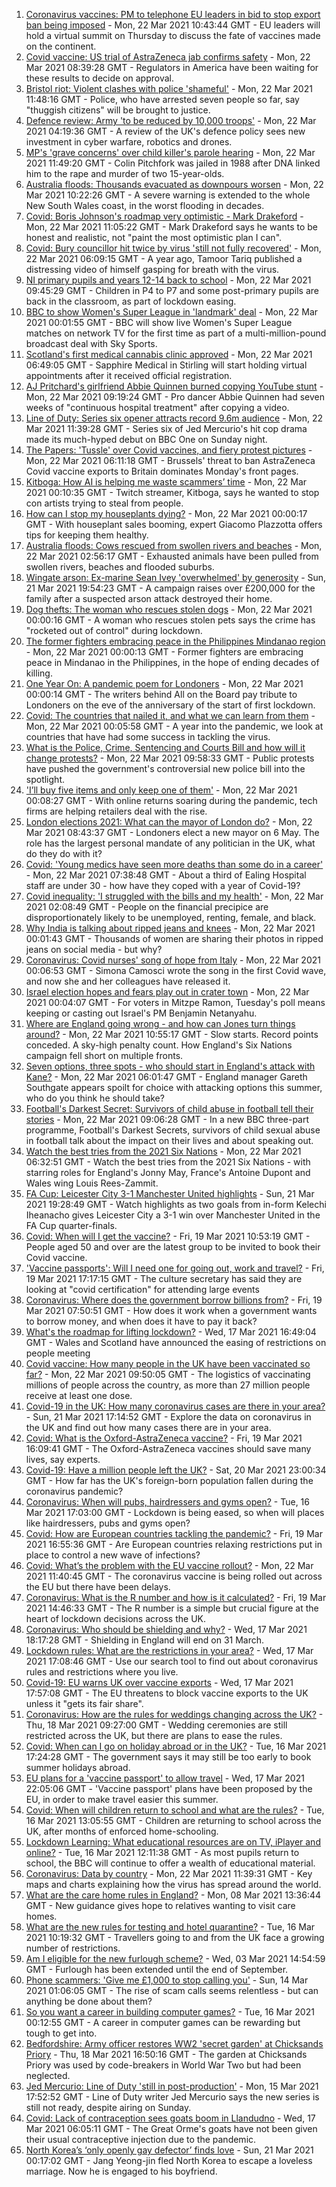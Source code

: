 1. [Coronavirus vaccines: PM to telephone EU leaders in bid to stop export ban being imposed](https://www.bbc.co.uk/news/uk-politics-56479814) - Mon, 22 Mar 2021 10:43:44 GMT - EU leaders will hold a virtual summit on Thursday to discuss the fate of vaccines made on the continent.
1. [Covid vaccine: US trial of AstraZeneca jab confirms safety](https://www.bbc.co.uk/news/health-56479462) - Mon, 22 Mar 2021 08:39:28 GMT - Regulators in America have been waiting for these results to decide on approval.
1. [Bristol riot: Violent clashes with police 'shameful'](https://www.bbc.co.uk/news/uk-england-bristol-56461796) - Mon, 22 Mar 2021 11:48:16 GMT - Police, who have arrested seven people so far, say "thuggish citizens" will be brought to justice.
1. [Defence review: Army 'to be reduced by 10,000 troops'](https://www.bbc.co.uk/news/uk-56477900) - Mon, 22 Mar 2021 04:19:36 GMT - A review of the UK's defence policy sees new investment in cyber warfare, robotics and drones.
1. [MP's 'grave concerns' over child killer's parole hearing](https://www.bbc.co.uk/news/uk-england-leicestershire-56461241) - Mon, 22 Mar 2021 11:49:20 GMT - Colin Pitchfork was jailed in 1988 after DNA linked him to the rape and murder of two 15-year-olds.
1. [Australia floods: Thousands evacuated as downpours worsen](https://www.bbc.co.uk/news/world-australia-56476998) - Mon, 22 Mar 2021 10:22:26 GMT - A severe warning is extended to the whole New South Wales coast, in the worst flooding in decades.
1. [Covid: Boris Johnson's roadmap very optimistic - Mark Drakeford](https://www.bbc.co.uk/news/uk-wales-politics-56457861) - Mon, 22 Mar 2021 11:05:22 GMT - Mark Drakeford says he wants to be honest and realistic, not "paint the most optimistic plan I can".
1. [Covid: Bury councillor hit twice by virus 'still not fully recovered'](https://www.bbc.co.uk/news/uk-england-manchester-56358344) - Mon, 22 Mar 2021 06:09:15 GMT - A year ago, Tamoor Tariq published a distressing video of himself gasping for breath with the virus.
1. [NI primary pupils and years 12-14 back to school](https://www.bbc.co.uk/news/uk-northern-ireland-56478031) - Mon, 22 Mar 2021 09:45:29 GMT - Children in P4 to P7 and some post-primary pupils are back in the classroom, as part of lockdown easing.
1. [BBC to show Women's Super League in 'landmark' deal](https://www.bbc.co.uk/sport/football/56459754) - Mon, 22 Mar 2021 00:01:55 GMT - BBC will show live Women's Super League matches on network TV for the first time as part of a multi-million-pound broadcast deal with Sky Sports.
1. [Scotland's first medical cannabis clinic approved](https://www.bbc.co.uk/news/uk-scotland-tayside-central-56475596) - Mon, 22 Mar 2021 06:49:05 GMT - Sapphire Medical in Stirling will start holding virtual appointments after it received official registration.
1. [AJ Pritchard's girlfriend Abbie Quinnen burned copying YouTube stunt](https://www.bbc.co.uk/news/entertainment-arts-56481993) - Mon, 22 Mar 2021 09:19:24 GMT - Pro dancer Abbie Quinnen had seven weeks of "continuous hospital treatment" after copying a video.
1. [Line of Duty: Series six opener attracts record 9.6m audience](https://www.bbc.co.uk/news/entertainment-arts-56482757) - Mon, 22 Mar 2021 11:39:28 GMT - Series six of Jed Mercurio's hit cop drama made its much-hyped debut on BBC One on Sunday night.
1. [The Papers: 'Tussle' over Covid vaccines, and fiery protest pictures](https://www.bbc.co.uk/news/blogs-the-papers-56479125) - Mon, 22 Mar 2021 06:11:18 GMT - Brussels' threat to ban AstraZeneca Covid vaccine exports to Britain dominates Monday's front pages.
1. [Kitboga: How AI is helping me waste scammers’ time](https://www.bbc.co.uk/news/technology-56458267) - Mon, 22 Mar 2021 00:10:35 GMT - Twitch streamer, Kitboga, says he wanted to stop con artists trying to steal from people.
1. [How can I stop my houseplants dying?](https://www.bbc.co.uk/news/uk-56419276) - Mon, 22 Mar 2021 00:00:17 GMT - With houseplant sales booming, expert Giacomo Plazzotta offers tips for keeping them healthy.
1. [Australia floods: Cows rescued from swollen rivers and beaches](https://www.bbc.co.uk/news/world-australia-56480142) - Mon, 22 Mar 2021 02:56:17 GMT - Exhausted animals have been pulled from swollen rivers, beaches and flooded suburbs.
1. [Wingate arson: Ex-marine Sean Ivey 'overwhelmed' by generosity](https://www.bbc.co.uk/news/uk-england-tees-56475313) - Sun, 21 Mar 2021 19:54:23 GMT - A campaign raises over £200,000 for the family after a suspected arson attack destroyed their home.
1. [Dog thefts: The woman who rescues stolen dogs](https://www.bbc.co.uk/news/uk-england-nottinghamshire-56253889) - Mon, 22 Mar 2021 00:00:16 GMT - A woman who rescues stolen pets says the crime has "rocketed out of control" during lockdown.
1. [The former fighters embracing peace in the Philippines Mindanao region](https://www.bbc.co.uk/news/world-asia-56462199) - Mon, 22 Mar 2021 00:00:13 GMT - Former fighters are embracing peace in Mindanao in the Philippines, in the hope of ending decades of killing.
1. [One Year On: A pandemic poem for Londoners](https://www.bbc.co.uk/news/uk-england-london-56436460) - Mon, 22 Mar 2021 00:00:14 GMT - The writers behind All on the Board pay tribute to Londoners on the eve of the anniversary of the start of first lockdown.
1. [Covid: The countries that nailed it, and what we can learn from them](https://www.bbc.co.uk/news/uk-56455030) - Mon, 22 Mar 2021 00:05:58 GMT - A year into the pandemic, we look at countries that have had some success in tackling the virus.
1. [What is the Police, Crime, Sentencing and Courts Bill and how will it change protests?](https://www.bbc.co.uk/news/uk-56400751) - Mon, 22 Mar 2021 09:58:33 GMT - Public protests have pushed the government's controversial new police bill into the spotlight.
1. ['I’ll buy five items and only keep one of them'](https://www.bbc.co.uk/news/explainers-56103106) - Mon, 22 Mar 2021 00:08:27 GMT - With online returns soaring during the pandemic, tech firms are helping retailers deal with the rise.
1. [London elections 2021: What can the mayor of London do?](https://www.bbc.co.uk/news/uk-england-london-56455840) - Mon, 22 Mar 2021 08:43:37 GMT - Londoners elect a new mayor on 6 May. The role has the largest personal mandate of any politician in the UK, what do they do with it?
1. [Covid: 'Young medics have seen more deaths than some do in a career'](https://www.bbc.co.uk/news/uk-england-london-56286593) - Mon, 22 Mar 2021 07:38:48 GMT - About a third of Ealing Hospital staff are under 30 - how have they coped with a year of Covid-19?
1. [Covid inequality: 'I struggled with the bills and my health'](https://www.bbc.co.uk/news/business-56359863) - Mon, 22 Mar 2021 02:08:49 GMT - People on the financial precipice are disproportionately likely to be unemployed, renting, female, and black.
1. [Why India is talking about ripped jeans and knees](https://www.bbc.co.uk/news/world-asia-india-56453929) - Mon, 22 Mar 2021 00:01:43 GMT - Thousands of women are sharing their photos in ripped jeans on social media - but why?
1. [Coronavirus: Covid nurses' song of hope from Italy](https://www.bbc.co.uk/news/world-europe-56368178) - Mon, 22 Mar 2021 00:06:53 GMT - Simona Camosci wrote the song in the first Covid wave, and now she and her colleagues have released it.
1. [Israel election hopes and fears play out in crater town](https://www.bbc.co.uk/news/world-middle-east-56441048) - Mon, 22 Mar 2021 00:04:07 GMT - For voters in Mitzpe Ramon, Tuesday's poll means keeping or casting out Israel's PM Benjamin Netanyahu.
1. [Where are England going wrong - and how can Jones turn things around?](https://www.bbc.co.uk/sport/rugby-union/56478150) - Mon, 22 Mar 2021 10:55:17 GMT - Slow starts. Record points conceded. A sky-high penalty count. How England's Six Nations campaign fell short on multiple fronts.
1. [Seven options, three spots - who should start in England's attack with Kane?](https://www.bbc.co.uk/sport/football/56330575) - Mon, 22 Mar 2021 06:01:47 GMT - England manager Gareth Southgate appears spoilt for choice with attacking options this summer, who do you think he should take?
1. [Football's Darkest Secret: Survivors of child abuse in football tell their stories](https://www.bbc.co.uk/sport/football/56378292) - Mon, 22 Mar 2021 09:06:28 GMT - In a new BBC three-part programme, Football's Darkest Secrets, survivors of child sexual abuse in football talk about the impact on their lives and about speaking out.
1. [Watch the best tries from the 2021 Six Nations](https://www.bbc.co.uk/sport/av/rugby-union/56477940) - Mon, 22 Mar 2021 06:32:51 GMT - Watch the best tries from the 2021 Six Nations - with starring roles for England's Jonny May, France's Antoine Dupont and Wales wing Louis Rees-Zammit.
1. [FA Cup: Leicester City 3-1 Manchester United highlights](https://www.bbc.co.uk/sport/av/football/56469263) - Sun, 21 Mar 2021 19:28:49 GMT - Watch highlights as two goals from in-form Kelechi Iheanacho gives Leicester City a 3-1 win over Manchester United in the FA Cup quarter-finals.
1. [Covid: When will I get the vaccine?](https://www.bbc.co.uk/news/health-55045639) - Fri, 19 Mar 2021 10:53:19 GMT - People aged 50 and over are the latest group to be invited to book their Covid vaccine.
1. ['Vaccine passports': Will I need one for going out, work and travel?](https://www.bbc.co.uk/news/explainers-55718553) - Fri, 19 Mar 2021 17:17:15 GMT - The culture secretary has said they are looking at "covid certification" for attending large events
1. [Coronavirus: Where does the government borrow billions from?](https://www.bbc.co.uk/news/business-50504151) - Fri, 19 Mar 2021 07:50:51 GMT - How does it work when a government wants to borrow money, and when does it have to pay it back?
1. [What's the roadmap for lifting lockdown?](https://www.bbc.co.uk/news/explainers-52530518) - Wed, 17 Mar 2021 16:49:04 GMT - Wales and Scotland have announced the easing of restrictions on people meeting
1. [Covid vaccine: How many people in the UK have been vaccinated so far?](https://www.bbc.co.uk/news/health-55274833) - Mon, 22 Mar 2021 09:50:05 GMT - The logistics of vaccinating millions of people across the country, as more than 27 million people receive at least one dose.
1. [Covid-19 in the UK: How many coronavirus cases are there in your area?](https://www.bbc.co.uk/news/uk-51768274) - Sun, 21 Mar 2021 17:14:52 GMT - Explore the data on coronavirus in the UK and find out how many cases there are in your area.
1. [Covid: What is the Oxford-AstraZeneca vaccine?](https://www.bbc.co.uk/news/health-55302595) - Fri, 19 Mar 2021 16:09:41 GMT - The Oxford-AstraZeneca vaccines should save many lives, say experts.
1. [Covid-19: Have a million people left the UK?](https://www.bbc.co.uk/news/uk-56435100) - Sat, 20 Mar 2021 23:00:34 GMT - How far has the UK's foreign-born population fallen during the coronavirus pandemic?
1. [Coronavirus: When will pubs, hairdressers and gyms open?](https://www.bbc.co.uk/news/explainers-53349989) - Tue, 16 Mar 2021 17:03:00 GMT - Lockdown is being eased, so when will places like hairdressers, pubs and gyms open?
1. [Covid: How are European countries tackling the pandemic?](https://www.bbc.co.uk/news/explainers-53640249) - Fri, 19 Mar 2021 16:55:36 GMT - Are European countries relaxing restrictions put in place to control a new wave of infections?
1. [Covid: What’s the problem with the EU vaccine rollout?](https://www.bbc.co.uk/news/explainers-52380823) - Mon, 22 Mar 2021 11:40:45 GMT - The coronavirus vaccine is being rolled out across the EU but there have been delays.
1. [Coronavirus: What is the R number and how is it calculated?](https://www.bbc.co.uk/news/health-52473523) - Fri, 19 Mar 2021 14:46:33 GMT - The R number is a simple but crucial figure at the heart of lockdown decisions across the UK.
1. [Coronavirus: Who should be shielding and why?](https://www.bbc.co.uk/news/health-51997151) - Wed, 17 Mar 2021 18:17:28 GMT - Shielding in England will end on 31 March.
1. [Lockdown rules: What are the restrictions in your area?](https://www.bbc.co.uk/news/uk-54373904) - Wed, 17 Mar 2021 17:08:46 GMT - Use our search tool to find out about coronavirus rules and restrictions where you live.
1. [Covid-19: EU warns UK over vaccine exports](https://www.bbc.co.uk/news/45877605) - Wed, 17 Mar 2021 17:57:08 GMT - The EU threatens to block vaccine exports to the UK unless it "gets its fair share".
1. [Coronavirus: How are the rules for weddings changing across the UK?](https://www.bbc.co.uk/news/explainers-52811509) - Thu, 18 Mar 2021 09:27:00 GMT - Wedding ceremonies are still restricted across the UK, but there are plans to ease the rules.
1. [Covid: When can I go on holiday abroad or in the UK?](https://www.bbc.co.uk/news/explainers-52646738) - Tue, 16 Mar 2021 17:24:28 GMT - The government says it may still be too early to book summer holidays abroad.
1. [EU plans for a 'vaccine passport' to allow travel](https://www.bbc.co.uk/news/world-europe-56436910) - Wed, 17 Mar 2021 22:05:06 GMT - 'Vaccine passport' plans have been proposed by the EU, in order to make travel easier this summer.
1. [Covid: When will children return to school and what are the rules?](https://www.bbc.co.uk/news/education-51643556) - Tue, 16 Mar 2021 13:05:55 GMT - Children are returning to school across the UK, after months of enforced home-schooling.
1. [Lockdown Learning: What educational resources are on TV, iPlayer and online?](https://www.bbc.co.uk/news/education-55591821) - Tue, 16 Mar 2021 12:11:38 GMT - As most pupils return to school, the BBC will continue to offer a wealth of educational material.
1. [Coronavirus: Data by country](https://www.bbc.co.uk/news/world-51235105) - Mon, 22 Mar 2021 11:39:31 GMT - Key maps and charts explaining how the virus has spread around the world.
1. [What are the care home rules in England?](https://www.bbc.co.uk/news/explainers-53503712) - Mon, 08 Mar 2021 13:36:44 GMT - New guidance gives hope to relatives wanting to visit care homes.
1. [What are the new rules for testing and hotel quarantine?](https://www.bbc.co.uk/news/explainers-52544307) - Tue, 16 Mar 2021 10:19:32 GMT - Travellers going to and from the UK face a growing number of restrictions.
1. [Am I eligible for the new furlough scheme?](https://www.bbc.co.uk/news/explainers-52135342) - Wed, 03 Mar 2021 14:54:59 GMT - Furlough has been extended until the end of September.
1. [Phone scammers: 'Give me £1,000 to stop calling you'](https://www.bbc.co.uk/news/technology-56334466) - Sun, 14 Mar 2021 01:06:05 GMT - The rise of scam calls seems relentless - but can anything be done about them?
1. [So you want a career in building computer games?](https://www.bbc.co.uk/news/business-56320899) - Tue, 16 Mar 2021 00:12:55 GMT - A career in computer games can be rewarding but tough to get into.
1. [Bedfordshire: Army officer restores WW2 'secret garden' at Chicksands Priory](https://www.bbc.co.uk/news/uk-england-beds-bucks-herts-56442771) - Thu, 18 Mar 2021 16:50:16 GMT - The garden at Chicksands Priory was used by code-breakers in World War Two but had been neglected.
1. [Jed Mercurio: Line of Duty 'still in post-production'](https://www.bbc.co.uk/news/entertainment-arts-56408763) - Mon, 15 Mar 2021 17:52:52 GMT - Line of Duty writer Jed Mercurio says the new series is still not ready, despite airing on Sunday.
1. [Covid: Lack of contraception sees goats boom in Llandudno](https://www.bbc.co.uk/news/uk-wales-56423211) - Wed, 17 Mar 2021 06:05:11 GMT - The Great Orme's goats have not been given their usual contraceptive injection due to the pandemic.
1. [North Korea’s ‘only openly gay defector’ finds love](https://www.bbc.co.uk/news/world-asia-56323825) - Sun, 21 Mar 2021 00:17:02 GMT - Jang Yeong-jin fled North Korea to escape a loveless marriage. Now he is engaged to his boyfriend.

